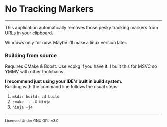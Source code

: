 # No Tracking Markers

---

This application automatically removes those pesky tracking markers from URLs in your clipboard.

Windows only for now. Maybe I'll make a linux version later.

### Building from source
Requires CMake & Boost. Use vcpkg if you have it. I built this for MSVC so YMMV with other toolchains.

**I recommend just using your IDE's built in build system.**<br>
Building with the command line follows the usual steps:
1. `mkdir build; cd build`
2. `cmake .. -G Ninja`
3. `ninja -j4`

---
<sub>Licensed Under GNU GPL-v3.0</sub>